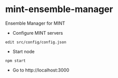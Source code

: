 # mint-ensemble-manager
Ensemble Manager for MINT

* Configure MINT servers
```
edit src/config/config.json
```

* Start node
```
npm start
```

* Go to http://localhost:3000
